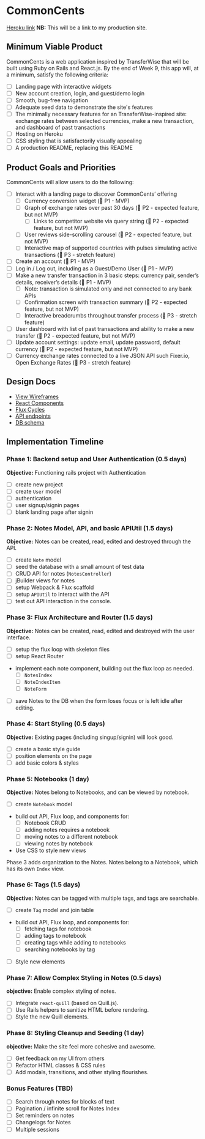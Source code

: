 # CommonCents

[Heroku link][heroku] **NB:** This will be a link to my production site.

[heroku]: http://www.herokuapp.com

## Minimum Viable Product

CommonCents is a web application inspired by TransferWise that will be built using Ruby on Rails and React.js. By the end of Week 9, this app will, at a minimum, satisfy the following criteria:

- [ ] Landing page with interactive widgets
- [ ] New account creation, login, and guest/demo login
- [ ] Smooth, bug-free navigation
- [ ] Adequate seed data to demonstrate the site's features
- [ ] The minimally necessary features for an TransferWise-inspired site: exchange rates between selected currencies,  make a new transaction, and dashboard of past transactions
- [ ] Hosting on Heroku
- [ ] CSS styling that is satisfactorily visually appealing
- [ ] A production README, replacing this README

## Product Goals and Priorities

CommonCents will allow users to do the following:

<!-- This is a Markdown checklist. Use it to keep track of your
progress. Put an x between the brackets for a checkmark: [x] -->

- [ ] Interact with a landing page to discover CommonCents’ offering
  - [ ] Currency conversion widget (&#x1F534; P1 - MVP)
  - [ ] Graph of exchange rates over past 30 days (&#x1F535; P2 - expected feature, but not MVP)
    - [ ] Links to competitor website via query string (&#x1F535; P2 - expected feature, but not MVP)
  - [ ] User reviews side-scrolling carousel (&#x1F535; P2 - expected feature, but not MVP)
  - [ ] Interactive map of supported countries with pulses simulating active transactions (&#x1F52E; P3 - stretch feature)
- [ ] Create an account (&#x1F534; P1 - MVP)
- [ ] Log in / Log out, including as a Guest/Demo User (&#x1F534; P1 - MVP)
- [ ] Make a new transfer transaction in 3 basic steps: currency pair, sender’s details, receiver’s details  (&#x1F534; P1 - MVP)
  - [ ] Note: transaction is simulated only and not connected to any bank APIs
  - [ ] Confirmation screen with transaction summary (&#x1F535; P2 - expected feature, but not MVP)
  - [ ] Interactive breadcrumbs throughout transfer process (&#x1F52E; P3 - stretch feature)
- [ ] User dashboard with list of past transactions and ability to make a new transfer (&#x1F535; P2 - expected feature, but not MVP)
- [ ] Update account settings: update email, update password, default currency (&#x1F535; P2 - expected feature, but not MVP)
- [ ] Currency exchange rates connected to a live JSON API such Fixer.io, Open Exchange Rates (&#x1F52E; P3 - stretch feature)

## Design Docs
* [View Wireframes][views]
* [React Components][components]
* [Flux Cycles][flux-cycles]
* [API endpoints][api-endpoints]
* [DB schema][schema]

[views]: ./docs/views.md
[components]: ./docs/components.md
[flux-cycles]: ./docs/flux-cycles.md
[api-endpoints]: ./docs/api-endpoints.md
[schema]: ./docs/schema.md

## Implementation Timeline

### Phase 1: Backend setup and User Authentication (0.5 days)

**Objective:** Functioning rails project with Authentication

- [ ] create new project
- [ ] create `User` model
- [ ] authentication
- [ ] user signup/signin pages
- [ ] blank landing page after signin

### Phase 2: Notes Model, API, and basic APIUtil (1.5 days)

**Objective:** Notes can be created, read, edited and destroyed through
the API.

- [ ] create `Note` model
- [ ] seed the database with a small amount of test data
- [ ] CRUD API for notes (`NotesController`)
- [ ] jBuilder views for notes
- [ ] setup Webpack & Flux scaffold
- [ ] setup `APIUtil` to interact with the API
- [ ] test out API interaction in the console.

### Phase 3: Flux Architecture and Router (1.5 days)

**Objective:** Notes can be created, read, edited and destroyed with the
user interface.

- [ ] setup the flux loop with skeleton files
- [ ] setup React Router
- implement each note component, building out the flux loop as needed.
  - [ ] `NotesIndex`
  - [ ] `NoteIndexItem`
  - [ ] `NoteForm`
- [ ] save Notes to the DB when the form loses focus or is left idle
  after editing.

### Phase 4: Start Styling (0.5 days)

**Objective:** Existing pages (including singup/signin) will look good.

- [ ] create a basic style guide
- [ ] position elements on the page
- [ ] add basic colors & styles

### Phase 5: Notebooks (1 day)

**Objective:** Notes belong to Notebooks, and can be viewed by notebook.

- [ ] create `Notebook` model
- build out API, Flux loop, and components for:
  - [ ] Notebook CRUD
  - [ ] adding notes requires a notebook
  - [ ] moving notes to a different notebook
  - [ ] viewing notes by notebook
- Use CSS to style new views

Phase 3 adds organization to the Notes. Notes belong to a Notebook,
which has its own `Index` view.

### Phase 6: Tags (1.5 days)

**Objective:** Notes can be tagged with multiple tags, and tags are searchable.

- [ ] create `Tag` model and join table
- build out API, Flux loop, and components for:
  - [ ] fetching tags for notebook
  - [ ] adding tags to notebook
  - [ ] creating tags while adding to notebooks
  - [ ] searching notebooks by tag
- [ ] Style new elements

### Phase 7: Allow Complex Styling in Notes (0.5 days)

**objective:** Enable complex styling of notes.

- [ ] Integrate `react-quill` (based on Quill.js).
- [ ] Use Rails helpers to sanitize HTML before rendering.
- [ ] Style the new Quill elements.

### Phase 8: Styling Cleanup and Seeding (1 day)

**objective:** Make the site feel more cohesive and awesome.

- [ ] Get feedback on my UI from others
- [ ] Refactor HTML classes & CSS rules
- [ ] Add modals, transitions, and other styling flourishes.

### Bonus Features (TBD)
- [ ] Search through notes for blocks of text
- [ ] Pagination / infinite scroll for Notes Index
- [ ] Set reminders on notes
- [ ] Changelogs for Notes
- [ ] Multiple sessions

[phase-one]: ./docs/phases/phase1.md
[phase-two]: ./docs/phases/phase2.md
[phase-three]: ./docs/phases/phase3.md
[phase-four]: ./docs/phases/phase4.md
[phase-five]: ./docs/phases/phase5.md
